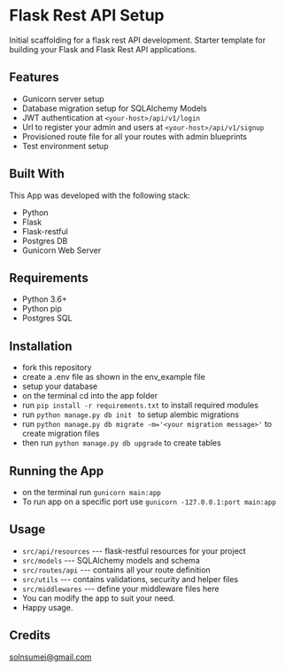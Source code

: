 # Flask Rest API Setup

Initial scaffolding for a flask rest API development. Starter template for building your Flask and Flask Rest API applications.

## Features
- Gunicorn server setup
- Database migration setup for SQLAlchemy Models
- JWT authentication at `<your-host>/api/v1/login`
- Url to register your admin and users at `<your-host>/api/v1/signup`
- Provisioned route file for all your routes with admin blueprints
- Test environment setup

## Built With

This App was developed with the following stack:

- Python
- Flask
- Flask-restful
- Postgres DB
- Gunicorn Web Server

## Requirements
- Python 3.6+
- Python pip
- Postgres SQL

## Installation
- fork this repository
- create a .env file as shown in the env_example file
- setup your database 
- on the terminal cd into the app folder 
- run `pip install -r requirements.txt` to install required modules
- run `python manage.py db init ` to setup alembic migrations
- run `python manage.py db migrate -m='<your migration message>'` to create migration files
- then run `python manage.py db upgrade` to create tables

## Running the App
- on the terminal run `gunicorn main:app`
- To run app on a specific port use `gunicorn -127.0.0.1:port main:app`

## Usage
- `src/api/resources` --- flask-restful resources for your project
- `src/models` --- SQLAlchemy models and schema
- `src/routes/api` --- contains all your route definition
- `src/utils` --- contains validations, security and helper files
- `src/middlewares` --- define your middleware files here
- You can modify the app to suit your need.
- Happy usage.

## Credits
solnsumei@gmail.com
